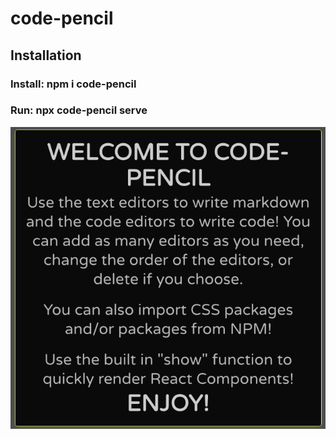 # code-pencil

## Installation

### Install: npm i code-pencil

### Run: npx code-pencil serve

<img src="./images/welcome.png">

